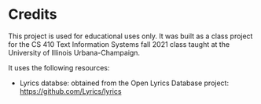 # Credits
This project is used for educational uses only. It was built as a class project for the CS 410 Text Information Systems fall 2021 class taught at the University of Illinois Urbana-Champaign. 

It uses the following resources: 
- Lyrics databse: obtained from the Open Lyrics Database project: https://github.com/Lyrics/lyrics

